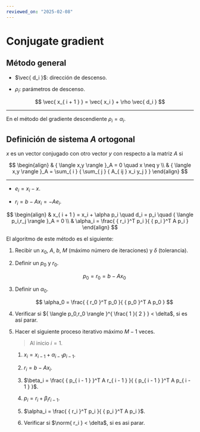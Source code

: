 ```yaml
---
reviewed_on: "2025-02-08"
---
```


# Conjugate gradient

## Método general

- $\vec{ d_i }$: dirección de descenso.

- $\rho_i$: parámetros de descenso.

$$
\vec{ x_{ i + 1 } } = \vec{ x_i } + \rho \vec{ d_i }
$$

---

En el método del gradiente descendiente $\rho_i = \alpha_i$.

## Definición de sistema $A$ ortogonal

$x$ es un vector conjugado con otro vector $y$ con respecto a la matriz $A$ si

$$
\begin{align}
	& { \langle x,y \rangle }_A = 0 \quad x \neq y \\
	& { \langle x,y \rangle }_A = \sum_{ i } { \sum_{ j } { A_{ ij } x_i y_j } }
\end{align}
$$

---

- $e_i = x_i - x$.

- $r_i = b - A x_i = -A e_i$.

$$
\begin{align}
	& x_{ i + 1 } = x_i + \alpha p_i \quad d_i = p_i \quad { \langle p_i,r_j \rangle }_A = 0 \\
	& \alpha_i = \frac{ { r_i }^T p_i }{ { p_i }^T A p_i }
\end{align}
$$

El algoritmo de este método es el siguiente:

1. Recibir un $x_0$, $A$, $b$, $M$ (máximo número de iteraciones) y $\delta$ (tolerancia).

2. Definir un $p_0$ y $r_0$.

	$$
	p_0 = r_0 = b - A x_0
	$$

3. Definir un $\alpha_0$.

	$$
	\alpha_0 = \frac{ { r_0 }^T p_0 }{ { p_0 }^T A p_0 }
	$$

4. Verificar si ${ \langle p_0,r_0 \rangle }^{ \frac{ 1 }{ 2 } } < \delta$, si es así parar.

5. Hacer el siguiente proceso iterativo máximo $M - 1$ veces.

	> Al inicio $i = 1$.

	1. $x_i = x_{ i - 1 } + \alpha_{ i - 1 } p_{ i - 1 }$.

	2. $r_i = b - A x_i$.

	3. $\beta_i = \frac{ { p_{ i - 1 } }^T A r_{ i - 1 } }{ { p_{ i - 1 } }^T A p_{ i - 1 } }$.

	4. $p_i = r_i + \beta_i r_{ i - 1 }$.

	5. $\alpha_i = \frac{ { r_i }^T p_i }{ { p_i }^T A p_i }$.

	6. Verificar si $\norm{ r_i } < \delta$, si es asi parar.
